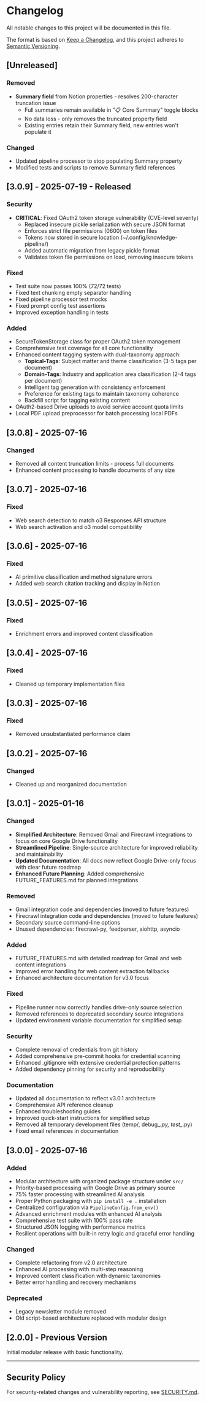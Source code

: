 # Changelog

All notable changes to this project will be documented in this file.

The format is based on [Keep a Changelog](https://keepachangelog.com/en/1.0.0/),
and this project adheres to [Semantic Versioning](https://semver.org/spec/v2.0.0.html).

## [Unreleased]

### Removed
- **Summary field** from Notion properties - resolves 200-character truncation issue
  - Full summaries remain available in "📋 Core Summary" toggle blocks
  - No data loss - only removes the truncated property field
  - Existing entries retain their Summary field, new entries won't populate it

### Changed
- Updated pipeline processor to stop populating Summary property
- Modified tests and scripts to remove Summary field references

## [3.0.9] - 2025-07-19 - Released

### Security
- **CRITICAL**: Fixed OAuth2 token storage vulnerability (CVE-level severity)
  - Replaced insecure pickle serialization with secure JSON format
  - Enforces strict file permissions (0600) on token files
  - Tokens now stored in secure location (~/.config/knowledge-pipeline/)
  - Added automatic migration from legacy pickle format
  - Validates token file permissions on load, removing insecure tokens

### Fixed
- Test suite now passes 100% (72/72 tests)
- Fixed text chunking empty separator handling
- Fixed pipeline processor test mocks
- Fixed prompt config test assertions
- Improved exception handling in tests

### Added
- SecureTokenStorage class for proper OAuth2 token management
- Comprehensive test coverage for all core functionality
- Enhanced content tagging system with dual-taxonomy approach:
  - **Topical-Tags**: Subject matter and theme classification (3-5 tags per document)
  - **Domain-Tags**: Industry and application area classification (2-4 tags per document)
  - Intelligent tag generation with consistency enforcement
  - Preference for existing tags to maintain taxonomy coherence
  - Backfill script for tagging existing content
- OAuth2-based Drive uploads to avoid service account quota limits
- Local PDF upload preprocessor for batch processing local PDFs

## [3.0.8] - 2025-07-16

### Changed
- Removed all content truncation limits - process full documents
- Enhanced content processing to handle documents of any size

## [3.0.7] - 2025-07-16

### Fixed
- Web search detection to match o3 Responses API structure
- Web search activation and o3 model compatibility

## [3.0.6] - 2025-07-16

### Fixed
- AI primitive classification and method signature errors
- Added web search citation tracking and display in Notion

## [3.0.5] - 2025-07-16

### Fixed
- Enrichment errors and improved content classification

## [3.0.4] - 2025-07-16

### Fixed
- Cleaned up temporary implementation files

## [3.0.3] - 2025-07-16

### Fixed
- Removed unsubstantiated performance claim

## [3.0.2] - 2025-07-16

### Changed
- Cleaned up and reorganized documentation

## [3.0.1] - 2025-01-16

### Changed
- **Simplified Architecture**: Removed Gmail and Firecrawl integrations to focus on core Google Drive functionality
- **Streamlined Pipeline**: Single-source architecture for improved reliability and maintainability
- **Updated Documentation**: All docs now reflect Google Drive-only focus with clear future roadmap
- **Enhanced Future Planning**: Added comprehensive FUTURE_FEATURES.md for planned integrations

### Removed
- Gmail integration code and dependencies (moved to future features)
- Firecrawl integration code and dependencies (moved to future features)
- Secondary source command-line options
- Unused dependencies: firecrawl-py, feedparser, aiohttp, asyncio

### Added
- FUTURE_FEATURES.md with detailed roadmap for Gmail and web content integrations
- Improved error handling for web content extraction fallbacks
- Enhanced architecture documentation for v3.0 focus

### Fixed
- Pipeline runner now correctly handles drive-only source selection
- Removed references to deprecated secondary source integrations
- Updated environment variable documentation for simplified setup

### Security
- Complete removal of credentials from git history
- Added comprehensive pre-commit hooks for credential scanning
- Enhanced .gitignore with extensive credential protection patterns
- Added dependency pinning for security and reproducibility

### Documentation
- Updated all documentation to reflect v3.0.1 architecture
- Comprehensive API reference cleanup
- Enhanced troubleshooting guides
- Improved quick-start instructions for simplified setup
- Removed all temporary development files (temp/, debug_*.py, test_*.py)
- Fixed email references in documentation

## [3.0.0] - 2025-07-16

### Added
- Modular architecture with organized package structure under `src/`
- Priority-based processing with Google Drive as primary source
- 75% faster processing with streamlined AI analysis
- Proper Python packaging with `pip install -e .` installation
- Centralized configuration via `PipelineConfig.from_env()`
- Advanced enrichment modules with enhanced AI analysis
- Comprehensive test suite with 100% pass rate
- Structured JSON logging with performance metrics
- Resilient operations with built-in retry logic and graceful error handling

### Changed
- Complete refactoring from v2.0 architecture
- Enhanced AI processing with multi-step reasoning
- Improved content classification with dynamic taxonomies
- Better error handling and recovery mechanisms

### Deprecated
- Legacy newsletter module removed
- Old script-based architecture replaced with modular design

## [2.0.0] - Previous Version

Initial modular release with basic functionality.

---

## Security Policy

For security-related changes and vulnerability reporting, see [SECURITY.md](SECURITY.md).